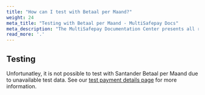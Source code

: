 ```yaml
---
title: "How can I test with Betaal per Maand?"
weight: 24
meta_title: "Testing with Betaal per Maand - MultiSafepay Docs"
meta_description: "The MultiSafepay Documentation Center presents all relevant information about our Plugins and API. You can also find support pages for payment methods, tools and general questions as well as the contact details of our Support and Integration Teams."
read_more: '.'
---
```

## Testing

Unfortunatley, it is not possible to test with Santander Betaal per Maand due to unavailable test data. See our [test payment details page](/faq/getting-started/test-payment-details/#santander-betaal-per-maand) for more information.